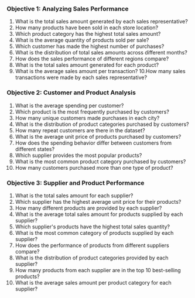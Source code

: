 ### Objective 1: Analyzing Sales Performance

1. What is the total sales amount generated by each sales representative?
2. How many products have been sold in each store location?
3. Which product category has the highest total sales amount?
4. What is the average quantity of products sold per sale?
5. Which customer has made the highest number of purchases?
6. What is the distribution of total sales amounts across different months?
7. How does the sales performance of different regions compare?
8. What is the total sales amount generated for each product?
9. What is the average sales amount per transaction?
10.How many sales transactions were made by each sales representative?

### Objective 2: Customer and Product Analysis

1. What is the average spending per customer?
2. Which product is the most frequently purchased by customers?
3. How many unique customers made purchases in each city?
4. What is the distribution of product categories purchased by customers?
5. How many repeat customers are there in the dataset?
6. What is the average unit price of products purchased by customers?
7. How does the spending behavior differ between customers from different states?
8. Which supplier provides the most popular products?
9. What is the most common product category purchased by customers?
10. How many customers purchased more than one type of product?

### Objective 3: Supplier and Product Performance

1. What is the total sales amount for each supplier?
2. Which supplier has the highest average unit price for their products?
3. How many different products are provided by each supplier?
4. What is the average total sales amount for products supplied by each supplier?
5. Which supplier's products have the highest total sales quantity?
6. What is the most common category of products supplied by each supplier?
7. How does the performance of products from different suppliers compare?
8. What is the distribution of product categories provided by each supplier?
9. How many products from each supplier are in the top 10 best-selling products?
10. What is the average sales amount per product category for each supplier?

